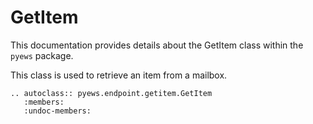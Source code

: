 # GetItem

This documentation provides details about the GetItem class within the `pyews` package.

This class is used to retrieve an item from a mailbox.

```eval_rst
.. autoclass:: pyews.endpoint.getitem.GetItem
   :members:
   :undoc-members:
```